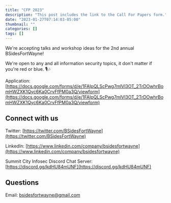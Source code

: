```yaml
---
title: "CFP 2023"
description: "This post includes the link to the Call For Papers form."
date: "2023-01-27T07:14:03-05:00"
thumbnail: ""
categories: []
tags: []
---
```

We're accepting talks and workshop ideas for the 2nd annual BSidesFortWayne!

We're open to any and all information security topics, it don't matter if you're red or blue. 🎙️🎶

Application: [https://docs.google.com/forms/d/e/1FAIpQLScPwg7mlVl3OT_2TrDOwhrBomHWZXK1Qyc6Ka0CrvFfPM0a3Q/viewform](https://docs.google.com/forms/d/e/1FAIpQLScPwg7mlVl3OT_2TrDOwhrBomHWZXK1Qyc6Ka0CrvFfPM0a3Q/viewform)

## Connect with us

Twitter: [https://twitter.com/BSidesFortWayne](https://twitter.com/BSidesFortWayne)

LinkedIn: [https://www.linkedin.com/company/bsidesfortwayne](https://www.linkedin.com/company/bsidesfortwayne)

Summit City Infosec Discord Chat Server: [https://discord.gg/kdHU84mUNF](https://discord.gg/kdHU84mUNF)
  
## Questions

Email: bsidesfortwayne@gmail.com

<!--more-->